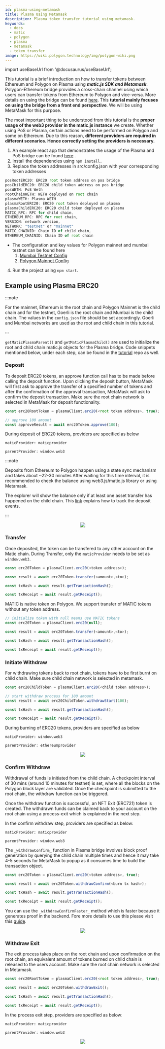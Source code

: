 ```yaml
---
id: plasma-using-metamask
title: Plasma Using Metamask
description: Plasma token transfer tutorial using metamask.
keywords:
  - docs
  - matic
  - polygon
  - plasma
  - metamask
  - token transfer
image: https://wiki.polygon.technology/img/polygon-wiki.png
---
```


import useBaseUrl from '@docusaurus/useBaseUrl';

This tutorial is a brief introduction on how to transfer tokens between Ethereum and Polygon on Plasma using **_matic.js SDK and Metamask_**. Polygon-Ethereum bridge provides a cross-chain channel using which users can transfer tokens from Ethereum to Polygon and vice-versa. More details on using the bridge can be found [here](/docs/develop/ethereum-polygon/plasma/getting-started). This **tutorial mainly focuses on using the bridge from a front end perspective**. We will be using MetaMask for this purpose.

The most important thing to be understood from this tutorial is the **proper usage of the web3 provider in the matic.js instance** we create. Whether using PoS or Plasma, certain actions need to be performed on Polygon and some on Ethereum. Due to this reason, **different providers are required in different scenarios. Hence correctly setting the providers is necessary.**

1. An example react app that demonstrates the usage of the Plasma and PoS bridge can be found [here](https://github.com/maticnetwork/pos-plasma-tutorial) .
2. Install the dependencies using `npm install.`
3. Replace the token addresses in src/config.json with your corresponding token addresses

```jsx
posRootERC20: ERC20 root token address on pos bridge
posChildERC20: ERC20 child token address on pos bridge
posWETH: PoS Weth
rootChainWETH: WETH deployed on root chain
plasmaWETH: Plasma WETH
plasmaRootERC20: ERC20 root token deployed on plasma
plasmaChildERC20: ERC20 child token deployed on plasma
MATIC_RPC: RPC for child chain,
ETHEREUM_RPC: RPC for root chain,
VERSION: network version,
NETWORK: "testnet" or "mainnet"
MATIC_CHAINID: Chain ID of child chain,
ETHEREUM_CHAINID: Chain ID of root chain
```

- The configuration and key values for Polygon mainnet and mumbai testnet can be found here
  1. [Mumbai Testnet Config](https://static.matic.network/network/testnet/mumbai/index.json)
  2. [Polygon Mainnet Config](https://static.matic.network/network/mainnet/v1/index.json)

4. Run the project using `npm start`.

## Example using Plasma ERC20

:::note

For the mainnet, Ethereum is the root chain and Polygon Mainnet is the child chain and for the testnet, Goerli is the root chain and Mumbai is the child chain. The values in the `config.json` file should be set accordingly. Goerli and Mumbai networks are used as the root and child chain in this tutorial.

:::

`getMaticPlasmaParent()` and `getMaticPlasmaChild()` are used to initialize the root and child chain matic.js objects for the Plasma bridge. Code snippets mentioned below, under each step, can be found in the [tutorial](https://github.com/maticnetwork/pos-plasma-tutorial) repo as well.

### Deposit

To deposit ERC20 tokens, an approve function call has to be made before calling the deposit function. Upon clicking the deposit button, MetaMask will first ask to approve the transfer of a specified number of tokens and after the confirmation of the approval transaction, MetaMask will ask to confirm the deposit transaction. Make sure the root chain network is selected in MetaMask for deposit functionality.

```js
const erc20RootToken = plasmaClient.erc20(<root token address>, true);

// approve 100 amount
const approveResult = await erc20Token.approve(100);
```

During deposit of ERC20 tokens, providers are specified as below

`maticProvider: maticprovider`

`parentProvider: window.web3`

:::note

Deposits from Ethereum to Polygon happen using a state sync mechanism and takes about ~22-30 minutes After waiting for this time interval, it is recommended to check the balance using web3.js/matic.js library or using Metamask.

The explorer will show the balance only if at least one asset transfer has happened on the child chain. This [link](/docs/develop/ethereum-polygon/plasma/deposit-withdraw-event-plasma/) explains how to track the deposit events.

:::

<div align="center">
  <img src={useBaseUrl("img/plasma-using-metamask/deposit.png")} />
</div>

### Transfer

Once deposited, the token can be transfered to any other account on the Matic chain. During Transfer, only the `maticProvider` needs to be set as `window.web3`.


```js
const erc20Token = plasmaClient.erc20(<token address>);

const result = await erc20Token.transfer(<amount>,<to>);

const txHash = await result.getTransactionHash();

const txReceipt = await result.getReceipt();
```

MATIC is native token on Polygon. We support transfer of MATIC tokens without any token address.

```js
// initialize token with null means use MATIC tokens
const erc20Token = plasmaClient.erc20(null);

const result = await erc20Token.transfer(<amount>,<to>);

const txHash = await result.getTransactionHash();

const txReceipt = await result.getReceipt();
```

### Initiate Withdraw

For withdrawing tokens back to root chain, tokens have to be first burnt on child chain. Make sure child chain network is selected in metamask.

```js
const erc20ChildToken = plasmaClient.erc20(<child token address>);

// start withdraw process for 100 amount
const result = await erc20ChildToken.withdrawStart(100);

const txHash = await result.getTransactionHash();

const txReceipt = await result.getReceipt();
```

During burning of ERC20 tokens, providers are specified as below

`maticProvider: window.web3`

`parentProvider: ethereumprovider`

<div align="center">
  <img src={useBaseUrl("img/plasma-using-metamask/burn.png")} />
</div>

### Confirm Withdraw

Withdrawal of funds is initiated from the child chain. A checkpoint interval of 30 mins (around 10 minutes for testnet) is set, where all the blocks on the Polygon block layer are validated. Once the checkpoint is submitted to the root chain, the withdraw function can be triggered.

Once the withdraw function is successful, an NFT Exit (ERC721) token is created. The withdrawn funds can be claimed back to your account on the root chain using a process-exit which is explained in the next step.

In the confirm withdraw step, providers are specified as below:

`maticProvider: maticprovider`

`parentProvider: window.web3`

The `_withdrawConfirm_` function in Plasma bridge involves block proof generation by querying the child chain multiple times and hence it may take 4-5 seconds for MetaMask to popup as it consumes time to build the transaction object.

```js
const erc20Token = plasmaClient.erc20(<token address>, true);

const result = await erc20Token.withdrawConfirm(<burn tx hash>);

const txHash = await result.getTransactionHash();

const txReceipt = await result.getReceipt();
```

You can use the `_withdrawConfirmFaster_` method which is faster because it generates proof in the backend. Fore more details to use this please visit this [guide](https://maticnetwork.github.io/matic.js/docs/plasma/erc20/withdraw-confirm-faster/).

<div align="center">
  <img src={useBaseUrl("img/plasma-using-metamask/confirmWithdraw.png")} />
</div>

### Withdraw Exit

The exit process takes place on the root chain and upon confirmation on the root chain, an equivalent amount of tokens burned on child chain is released to the users account. Make sure the root chain network is selected in Metamask.

```js
const erc20RootToken = plasmaClient.erc20(<root token address>, true);

const result = await erc20Token.withdrawExit();

const txHash = await result.getTransactionHash();

const txReceipt = await result.getReceipt();
```

In the process exit step, providers are specified as below:

`maticProvider: maticprovider`

`parentProvider: window.web3`

<div align="center">
  <img src={useBaseUrl("img/plasma-using-metamask/Exit.png")} />
</div>

